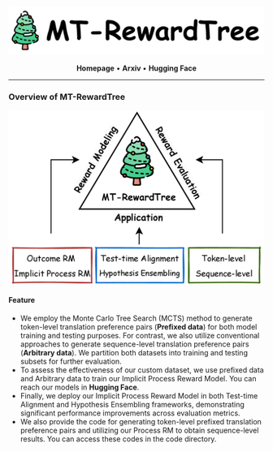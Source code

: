 <p align='center'>
    <img src="images\title-MT-RewardTree.png">
</p>

<div align='center'>
    <p>
    	<a href="https://sabijun.github.io/MT_RewardTreePage/" style="text-decoration: none; font-weight: bold;">Homepage</a> • <a href="https://arxiv.org/abs/2503.12123" style="text-decoration: none; font-weight: bold;">Arxiv </a> • <a href="https://huggingface.co/sabijun" style="text-decoration: none; font-weight: bold;">Hugging Face</a>
    </p>
</div>

<hr>

### Overview of MT-RewardTree

<p align='center'>
    <img src="images\MT-RewardTree_structure.png">
</p>

#### Feature

- We employ the Monte Carlo Tree Search (MCTS) method to generate token-level translation preference pairs (**Prefixed data**) for both model training and testing purposes. For contrast, we also utilize conventional approaches to generate sequence-level translation preference pairs (**Arbitrary data**). We partition both datasets into training and testing subsets for further evaluation.
- To assess the effectiveness of our custom dataset, we use prefixed data and  Arbitrary data to train our Implicit Process Reward Model. You can reach our models in <a href="https://huggingface.co/collections/sabijun/mt-rewardtree-models-67cac935143f75dfae6f0938" style="text-decoration: none; font-weight: bold;">Hugging Face</a>.
- Finally, we deploy our Implicit Process Reward Model in both Test-time Alignment and Hypothesis Ensembling frameworks, demonstrating significant performance improvements across evaluation metrics.
- We also provide the code for generating token-level prefixed translation preference pairs and utilizing our Process RM to obtain sequence-level results. You can access these codes in the code directory.
